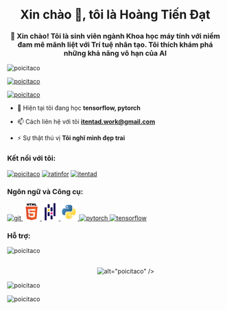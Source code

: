 <h1 align="center">Xin chào 👋, tôi là Hoàng Tiến Đạt</h1>
<h3 align="center">👋 Xin chào! Tôi là sinh viên ngành Khoa học máy tính với niềm đam mê mãnh liệt với Trí tuệ nhân tạo. Tôi thích khám phá những khả năng vô hạn của AI</h3>

<p align="left"> <img src="https://komarev.com/ghpvc/?username=poicitaco&label=Profile%20views&color=0e75b6&style=flat" alt="poicitaco" /> </p>

<p align="left"> <a href="https://github.com/ryo-ma/github-profile-trophy"><img src="https://github-profile-trophy.vercel.app/?username=poicitaco" alt="poicitaco" /></a> </p>

<p align="left"> <a href="https://twitter.com/poicitaco" target="blank"><img src="https://img.shields.io/twitter/follow/poicitaco?logo=twitter&style=for-the-badge" alt="poicitaco" /></a> </p>

- 🌱 Hiện tại tôi đang học **tensorflow, pytorch**

- 📫 Cách liên hệ với tôi **itentad.work@gmail.com**

- ⚡ Sự thật thú vị **Tôi nghĩ mình đẹp trai**

<h3 align="left">Kết nối với tôi:</h3>
<p align="left">
<a href="https://twitter.com/poicitaco" target="blank"><img align="center" src="https://raw.githubusercontent.com/rahuldkjain/github-profile-readme-generator/master/src/images/icons/Social/twitter.svg" alt="poicitaco" height="30" width="40" /></a>
<a href="https://fb.com/ratinfor" target="blank"><img align="center" src="https://raw.githubusercontent.com/rahuldkjain/github-profile-readme-generator/master/src/images/icons/Social/facebook.svg" alt="ratinfor" height="30" width="40" /></a>
<a href="https://instagram.com/itentad" target="blank"><img align="center" src="https://raw.githubusercontent.com/rahuldkjain/github-profile-readme-generator/master/src/images/icons/Social/instagram.svg" alt="itentad" height="30" width="40" /></a>
</p>

<h3 align="left">Ngôn ngữ và Công cụ:</h3>
<p align="left"> <a href="https://git-scm.com/" target="_blank" rel="noreferrer"> <img src="https://www.vectorlogo.zone/logos/git-scm/git-scm-icon.svg" alt="git" width="40" height="40"/> </a> <a href="https://www.w3.org/html/" target="_blank" rel="noreferrer"> <img src="https://raw.githubusercontent.com/devicons/devicon/master/icons/html5/html5-original-wordmark.svg" alt="html5" width="40" height="40"/> </a> <a href="https://pandas.pydata.org/" target="_blank" rel="noreferrer"> <img src="https://raw.githubusercontent.com/devicons/devicon/2ae2a900d2f041da66e950e4d48052658d850630/icons/pandas/pandas-original.svg" alt="gấu trúc" width="40" height="40"/> </a> <a href="https://www.python.org" target="_blank" rel="noreferrer"> <img src="https://raw.githubusercontent.com/devicons/devicon/master/icons/python/python-original.svg" alt="python" width="40" height="40"/> </a> <a href="https://pytorch.org/" target="_blank" rel="noreferrer"> <img src="https://www.vectorlogo.zone/logos/pytorch/pytorch-icon.svg" alt="pytorch" width="40" height="40"/> </a> <a href="https://www.tensorflow.org" target="_blank" rel="noreferrer"> <img src="https://www.vectorlogo.zone/logos/tensorflow/tensorflow-icon.svg" alt="tensorflow" width="40" height="40"/> </a> </p>

<h3 align="left">Hỗ trợ:</h3>
<p> <a href="https://www.buymeacoffee.com/poicitaco"> <img align="left" src="https://cdn.buymeacoffee.com/buttons/v2/default-yellow.png" height="50" width="210" alt="poicitaco" /></a> </p><br><br>

<p><img align="left" src="https://github-readme-stats.vercel.app/api/top-langs?username=poicitaco&show_icons=true&locale=vi&layout=compact"

alt="poicitaco" /></p> <p> <img align="center" src="https://github-readme-stats.vercel.app/api?username=poicitaco&show_icons=true&locale=vi" alt="poicitaco"></p>

<p><img align="center" src="https://github-readme-streak-stats.herokuapp.com/?user=poicitaco&" alt="poicitaco" /></p>
